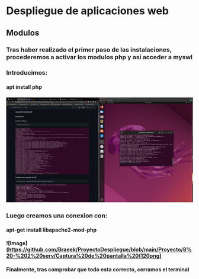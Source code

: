 # Despliegue de aplicaciones web
## Modulos
### Tras haber realizado el primer paso de las instalaciones, procederemos a activar los modulos php y asi acceder a myswl
### Introducimos:
#### apt install php
#### ![Image](https://github.com/Braeek/ProyectoDespliegue/blob/main/Proyecto/8%20-%202%20serv/Captura%20de%20pantalla%20(119).png)

### Luego creamos una conexion con:
#### apt-get install libapache2-mod-php
#### ![Image](https://github.com/Braeek/ProyectoDespliegue/blob/main/Proyecto/8%20-%202%20serv/Captura%20de%20pantalla%20(120png)


#### Finalmente, tras comprobar que todo esta correcto, cerramos el terminal
